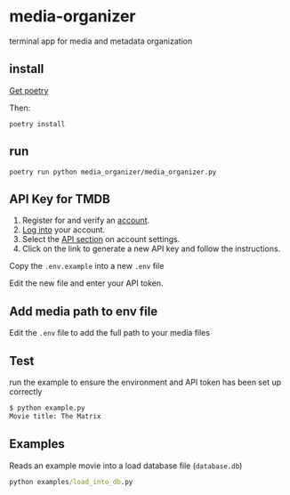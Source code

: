 # media-organizer

terminal app for media and metadata organization

## install

[Get poetry](https://python-poetry.org/docs/#installation)

Then:

```command
poetry install
```

## run

```command
poetry run python media_organizer/media_organizer.py
```

## API Key for TMDB

1. Register for and verify an [account](https://www.themoviedb.org/account/signup).
2. [Log into](https://www.themoviedb.org/login) your account.
3. Select the [API section](https://www.themoviedb.org/settings/api) on account settings.
4. Click on the link to generate a new API key and follow the instructions.

Copy the `.env.example` into a new `.env` file

Edit the new file and enter your API token.

## Add media path to env file

Edit the `.env` file to add the full path to your media files

## Test

run the example to ensure the environment and API token has been set up correctly

```cmd
$ python example.py
Movie title: The Matrix
```

## Examples

Reads an example movie into a load database file (`database.db`)

```cmd
python examples/load_into_db.py
```
